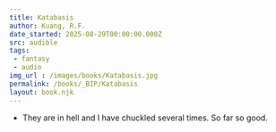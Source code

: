 ```yaml
---
title: Katabasis
author: Kuang, R.F.
date_started: 2025-08-29T00:00:00.000Z
src: audible
tags: 
 - fantasy 
 - audio
img_url : /images/books/Katabasis.jpg
permalink: /books/_BIP/Katabasis
layout: book.njk
---
```

* <span meta="11.2@2025-08-25T15:39:42.556Z"></span>They are in hell and I have chuckled several times. So far so good.